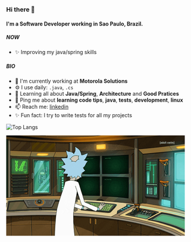 ### Hi there 👋

#### I'm a Software Developer working in Sao Paulo, Brazil.

##### NOW

- ✨ Improving my java/spring skills
##### BIO

- 🏢 I'm currently working at **Motorola Solutions**
- ⚙️ I use daily: `.java`, `.cs`
- 🌱 Learning all about **Java/Spring**, **Architecture** and **Good Pratices**
- 💬 Ping me about **learning code tips**, **java**, **tests**, **development**, **linux**
- 📫 Reach me: [linkedin](https://www.linkedin.com/in/natanxds/)
- ✨ Fun fact: I try to write tests for all my projects

![Top Langs](https://github-readme-stats.vercel.app/api/top-langs/?username=natanxds&layout=compact)

![Alt Text](https://raw.githubusercontent.com/ahmetbaglan/ahmetbaglan/main/images/rick.gif)


